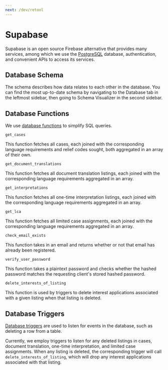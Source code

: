 ```yaml
---
next: /dev/retool
---
```


# Supabase

Supabase is an open source Firebase alternative that provides many services, among which we use the [PostgreSQL](https://www.postgresql.org/) database, authentication, and convenient APIs to access its services.

## Database Schema

The schema describes how data relates to each other in the database.
You can find the most up-to-date schema by navigating to the Database tab in the leftmost sidebar, then going to Schema Visualizer in the second sidebar.

## Database Functions

We use [database functions](https://supabase.com/docs/guides/database/functions) to simplify SQL queries.

`get_cases`

This function fetches all cases, each joined with the corresponding language requirements and relief codes sought, both aggregated in an array of their own.

`get_document_translations`

This function fetches all document translation listings, each joined with the corresponding language requirements aggregated in an array.

`get_interpretations`

This function fetches all one-time interpretation listings, each joined with the corresponding language requirements aggregated in an array.

`get_lca`

This function fetches all limited case assignments, each joined with the corresponding language requirements aggregated in an array.

`check_email_exists`

This function takes in an email and returns whether or not that email has already been registered.

`verify_user_password`

This function takes a plaintext password and checks whether the hashed password matches the requesting client's stored hashed password.

`delete_interests_of_listing`

This function is used by triggers to delete interest applications associated with a given listing when that listing is deleted.

## Database Triggers

[Database triggers](https://supabase.com/docs/guides/database/postgres/triggers) are used to listen for events in the database, such as deleting a row from a table.

Currently, we employ triggers to listen for any deleted listings in cases, document translation, one-time interpretation, and limited case assignments. When any listing is deleted, the corresponding trigger will call `delete_interests_of_listing`, which will drop any interest applications associated with that listing.
